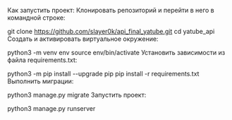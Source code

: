 Как запустить проект:
Клонировать репозиторий и перейти в него в командной строке:

git clone https://github.com/slayer0k/api_final_yatube.git
cd yatube_api
Cоздать и активировать виртуальное окружение:

python3 -m venv env
source env/bin/activate
Установить зависимости из файла requirements.txt:

python3 -m pip install --upgrade pip
pip install -r requirements.txt
Выполнить миграции:

python3 manage.py migrate
Запустить проект:

python3 manage.py runserver